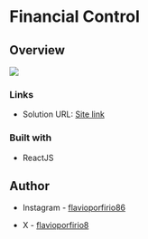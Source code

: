 # Financial Control

## Overview

![](./desktop-preview.png)

### Links

- Solution URL: [Site link](https://financial-control-flavioporfirio86.netlify.app)

### Built with

- ReactJS

## Author

- Instagram - [flavioporfirio86](https://www.instagram.com/flavioporfirio86/)

- X - [flavioporfirio8](https://www.instagram.com/flavioporfirio86/)
